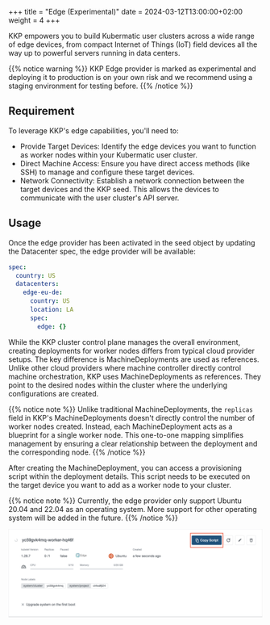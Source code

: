 +++
title = "Edge (Experimental)"
date = 2024-03-12T13:00:00+02:00
weight = 4
+++

KKP empowers you to build Kubermatic user clusters across a wide range of edge devices, from compact Internet of Things (IoT)
field devices all the way up to powerful servers running in data centers.

{{% notice warning %}}
KKP Edge provider is marked as experimental and deploying it to production is on your own risk and we recommend using a
staging environment for testing before.
{{% /notice %}}

## Requirement
To leverage KKP's edge capabilities, you'll need to:

* Provide Target Devices: Identify the edge devices you want to function as worker nodes within your Kubermatic user cluster.
* Direct Machine Access: Ensure you have direct access methods (like SSH) to manage and configure these target devices.
* Network Connectivity: Establish a network connection between the target devices and the KKP seed. This allows the devices to communicate with the user cluster's API server.

## Usage

Once the edge provider has been activated in the seed object by updating the Datacenter spec, the edge provider will be available:

```yaml
spec:
  country: US
  datacenters:
    edge-eu-de:
      country: US
      location: LA
      spec:
        edge: {}
```

While the KKP cluster control plane manages the overall environment, creating deployments for worker nodes differs from
typical cloud provider setups. The key difference is MachineDeployments are used as references. Unlike other cloud providers
where machine controller directly control machine orchestration, KKP uses MachineDeployments as references. They point to the
desired nodes within the cluster where the underlying configurations are created.

{{% notice note %}}
Unlike traditional MachineDeployments, the `replicas` field in KKP's MachineDeployments doesn't directly control the number of worker nodes created.
Instead, each MachineDeployment acts as a blueprint for a single worker node. This one-to-one mapping simplifies management by ensuring a
clear relationship between the deployment and the corresponding node.
{{% /notice %}}

After creating the MachineDeployment, you can access a provisioning script within the deployment details. This script needs
to be executed on the target device you want to add as a worker node to your cluster.

{{% notice note %}}
Currently, the edge provider only support Ubuntu 20.04 and 22.04 as an operating system. More support for other operating system will be added in the future.
{{% /notice %}}

![Edge Machine Deployment Window](edge-machine-deployment-window.png?classes=shadow,border "Edge Machine Deployment Window")
